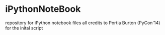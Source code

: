 # iPythonNoteBook
repository for iPython notebook files
all credits to Portia Burton (PyCon'14) for the inital script
